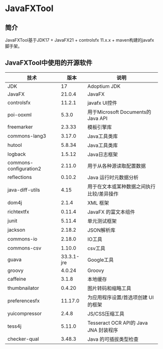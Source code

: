 # JavaFXTool

## 简介

JavaFXTool基于JDK17 + JavaFX21 + controlsfx 11.x.x + maven构建的javafx脚手架。

## JavaFXTool中使用的开源软件

| 技术                     | 版本         | 说明                               |
|------------------------|------------|----------------------------------|
| JDK                    | 17         | Adoptium JDK                              |
| JavaFX                 | 21.0.4     | JavaFX                           |
| controlsfx             | 11.2.1     | javafx UI控件                      |
| poi-ooxml              | 5.3.0      | 用于Microsoft Documents的Java API   |
| freemarker             | 2.3.33     | 模板引擎库                            |
| commons-lang3          | 3.17.0     | Java工具类库                         |
| hutool                 | 5.8.34     | Java工具类库                         |
| logback                | 1.5.12     | Java日志框架                         |
| commons-configuration2 | 2.11.0     | 用于从各种源读取配置数据                     |
| reflections            | 0.10.2     | Java 运行时元数据分析                    |
| java-diff-utils        | 4.15       | 用于在文本或某种数据之间执行比较/差异操作            |
| dom4j                  | 2.1.4      | XML 框架                           |
| richtextfx             | 0.11.4     | JavaFX 的富文本组件                    |
| junit                  | 5.11.4     | 单元测试框架                           |
| jackson                | 2.18.2     | JSON解析库                          |
| commons-io             | 2.18.0     | IO工具                             |
| commons-csv            | 1.10.0     | csv工具                            |
| guava                  | 33.3.1-jre | Google工具                         |
| groovy                 | 4.0.24     | Groovy                           |
| caffeine               | 3.1.8      | 本地缓存                             |
| thumbnailator          | 0.4.20     | 图片转码和缩略工具                        |
| preferencesfx          | 11.17.0    | 为应用程序设置/首选项创建 UI 的框架             |
| yuicompressor          | 2.4.8      | JS/CSS压缩工具                       |
| tess4j                 | 5.11.0     | Tesseract OCR API的 Java JNA 封装程序 |
| checker-qual           | 3.48.3     | Java 的可插拔类型检查                    |
